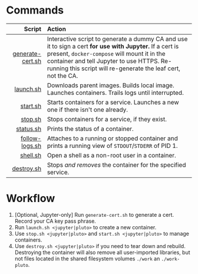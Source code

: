 Commands
========

| Script | Action |
| ---:  | :---   |
| [generate-cert.sh](./generate-cert.sh) | Interactive script to generate a dummy CA and use it to sign a cert **for use with Jupyter.** If a cert is present, `docker-compose` will mount it in the container and tell Jupyter to use HTTPS. Re-running this script will re-generate the leaf cert, not the CA. |
| [launch.sh](./launch.sh) | Downloads parent images. Builds local image. Launches containers. Trails logs until interrupted. |
| [start.sh](./start.sh) | Starts containers for a service. Launches a new one if there isn't one already. |
| [stop.sh](./stop.sh) | Stops containers for a service, if they exist. |
| [status.sh](./status.sh) | Prints the status of a container. |
| [follow-logs.sh](./follow-logs.sh) | Attaches to a running or stopped container and prints a running view of `STDOUT`/`STDERR` of PID 1. |
| [shell.sh](./shell.sh) | Open a shell as a non-root user in a container. |
| [destroy.sh](./destroy.sh) | Stops *and removes* the container for the specified service. |


Workflow
========
1. [Optional, Jupyter-only] Run `generate-cert.sh` to generate a cert. Record your CA key pass phrase.
1. Run `launch.sh <jupyter|pluto>` to create a new container.
1. Use `stop.sh <jupyter|pluto>` and `start.sh <jupyter|pluto>` to manage containers.
1. Use `destroy.sh <jupyter|pluto>` if you need to tear down and rebuild. Destroying the container will also remove all user-imported libraries, but not files located in the shared filesystem volumes `./work` an `./work-pluto`.
